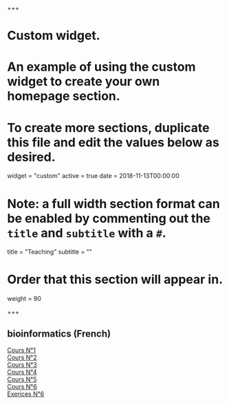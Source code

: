 

+++
# Custom widget.
# An example of using the custom widget to create your own homepage section.
# To create more sections, duplicate this file and edit the values below as desired.
widget = "custom"
active = true
date = 2018-11-13T00:00:00

# Note: a full width section format can be enabled by commenting out the `title` and `subtitle` with a `#`.
title = "Teaching"
subtitle = ""

# Order that this section will appear in.
weight = 90

+++

## bioinformatics (French)

[Cours N°1](https://bouchenemehdi.netlify.com/teaching/bioinformatics/cours1-Intro-Bioinfo.ppt) <br>
[Cours N°2](https://bouchenemehdi.netlify.com/teaching/bioinformatics/cours2.pdf)<br>
[Cours N°3](https://bouchenemehdi.netlify.com/teaching/bioinformatics/cours3.pdf)<br>
[Cours N°4](https://bouchenemehdi.netlify.com/teaching/bioinformatics/cours4.pdf)<br>
[Cours N°5](https://bouchenemehdi.netlify.com/teaching/bioinformatics/cours5.pdf)<br>
[Cours N°6](https://bouchenemehdi.netlify.com/teaching/bioinformatics/cours5.pdf)<br>
[Exerices N°6](https://bouchenemehdi.netlify.com/teaching/bioinformatics/exercices.pdf)<br>


